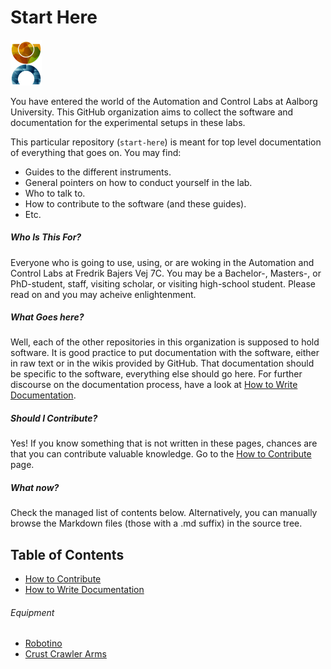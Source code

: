 # Start Here
<img src="images/CA logo.png" alt="CA Logo" width= "50px"/>

You have entered the world of the Automation and Control Labs at Aalborg University. This GitHub organization aims to collect the software and documentation for the experimental setups in these labs.

This particular repository (`start-here`) is meant for top level documentation of everything that goes on. You may find:
- Guides to the different instruments.
- General pointers on how to conduct yourself in the lab.
- Who to talk to.
- How to contribute to the software (and these guides).
- Etc.

##### Who Is This For?
Everyone who is going to use, using, or are woking in the Automation and Control Labs at Fredrik Bajers Vej 7C. You may be a Bachelor-, Masters-, or PhD-student, staff, visiting scholar, or visiting high-school student. Please read on and you may acheive enlightenment.

##### What Goes here?
Well, each of the other repositories in this organization is supposed to hold software. It is good practice to put documentation with the software, either in raw text or in the wikis provided by GitHub. That documentation should be specific to the software, everything else should go here. For further discourse on the documentation process, have a look at [How to Write Documentation](how-to-document.md).

##### Should I Contribute?
Yes! If you know something that is not written in these pages, chances are that you can contribute valuable knowledge. Go to the [How to Contribute](how-to-contribute.md) page.

##### What now?
Check the managed list of contents below. Alternatively, you can manually browse the Markdown files (those with a .md suffix) in the source tree.

## Table of Contents
- [How to Contribute](how-to-contribute.md)
- [How to Write Documentation](how-to-document.md)

###### Equipment
- [Robotino](robotino/readme.md)
- [Crust Crawler Arms](crust-crawler-arms/readme.md)
